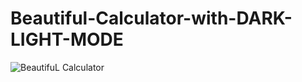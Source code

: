 # Beautiful-Calculator-with-DARK-LIGHT-MODE


![BeautifuL Calculator](https://user-images.githubusercontent.com/32854050/88049668-d5ed9f80-cb55-11ea-8419-ad26e556c6c0.jpg)
